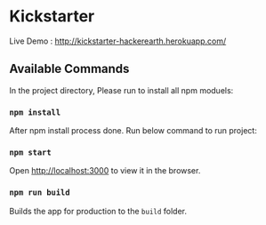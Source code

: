 # Kickstarter

Live Demo : http://kickstarter-hackerearth.herokuapp.com/


## Available Commands

In the project directory, Please run to install all npm moduels:

### `npm install`

After npm install process done. Run below command to run project:

### `npm start`

Open [http://localhost:3000](http://localhost:3000) to view it in the browser.

### `npm run build`

Builds the app for production to the `build` folder.<br>
